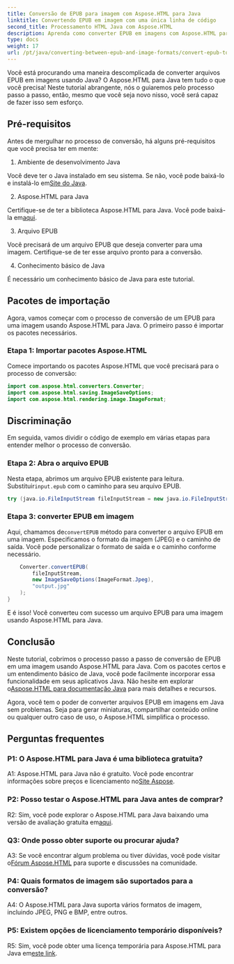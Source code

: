 ```yaml
---
title: Conversão de EPUB para imagem com Aspose.HTML para Java
linktitle: Convertendo EPUB em imagem com uma única linha de código
second_title: Processamento HTML Java com Aspose.HTML
description: Aprenda como converter EPUB em imagens com Aspose.HTML para Java. Guia passo a passo para conversões sem esforço.
type: docs
weight: 17
url: /pt/java/converting-between-epub-and-image-formats/convert-epub-to-image-single-line/
---
```

Você está procurando uma maneira descomplicada de converter arquivos EPUB em imagens usando Java? O Aspose.HTML para Java tem tudo o que você precisa! Neste tutorial abrangente, nós o guiaremos pelo processo passo a passo, então, mesmo que você seja novo nisso, você será capaz de fazer isso sem esforço. 

## Pré-requisitos

Antes de mergulhar no processo de conversão, há alguns pré-requisitos que você precisa ter em mente:

1. Ambiente de desenvolvimento Java

 Você deve ter o Java instalado em seu sistema. Se não, você pode baixá-lo e instalá-lo em[Site do Java](https://www.java.com/en/download/).

2. Aspose.HTML para Java

 Certifique-se de ter a biblioteca Aspose.HTML para Java. Você pode baixá-la em[aqui](https://releases.aspose.com/html/java/).

3. Arquivo EPUB

Você precisará de um arquivo EPUB que deseja converter para uma imagem. Certifique-se de ter esse arquivo pronto para a conversão.

4. Conhecimento básico de Java

É necessário um conhecimento básico de Java para este tutorial.

## Pacotes de importação

Agora, vamos começar com o processo de conversão de um EPUB para uma imagem usando Aspose.HTML para Java. O primeiro passo é importar os pacotes necessários.

### Etapa 1: Importar pacotes Aspose.HTML

Comece importando os pacotes Aspose.HTML que você precisará para o processo de conversão:

```java
import com.aspose.html.converters.Converter;
import com.aspose.html.saving.ImageSaveOptions;
import com.aspose.html.rendering.image.ImageFormat;
```

## Discriminação

Em seguida, vamos dividir o código de exemplo em várias etapas para entender melhor o processo de conversão.

### Etapa 2: Abra o arquivo EPUB

 Nesta etapa, abrimos um arquivo EPUB existente para leitura. Substituir`input.epub` com o caminho para seu arquivo EPUB.

```java
try (java.io.FileInputStream fileInputStream = new java.io.FileInputStream("input.epub")) {
```

### Etapa 3: converter EPUB em imagem

 Aqui, chamamos de`convertEPUB` método para converter o arquivo EPUB em uma imagem. Especificamos o formato da imagem (JPEG) e o caminho de saída. Você pode personalizar o formato de saída e o caminho conforme necessário.

```java
    Converter.convertEPUB(
        fileInputStream,
        new ImageSaveOptions(ImageFormat.Jpeg),
        "output.jpg"
    );
}
```

E é isso! Você converteu com sucesso um arquivo EPUB para uma imagem usando Aspose.HTML para Java.

## Conclusão

Neste tutorial, cobrimos o processo passo a passo de conversão de EPUB em uma imagem usando Aspose.HTML para Java. Com os pacotes certos e um entendimento básico de Java, você pode facilmente incorporar essa funcionalidade em seus aplicativos Java. Não hesite em explorar o[Aspose.HTML para documentação Java](https://reference.aspose.com/html/java/) para mais detalhes e recursos.

Agora, você tem o poder de converter arquivos EPUB em imagens em Java sem problemas. Seja para gerar miniaturas, compartilhar conteúdo online ou qualquer outro caso de uso, o Aspose.HTML simplifica o processo.

## Perguntas frequentes

### P1: O Aspose.HTML para Java é uma biblioteca gratuita?

 A1: Aspose.HTML para Java não é gratuito. Você pode encontrar informações sobre preços e licenciamento no[Site Aspose](https://purchase.aspose.com/buy).

### P2: Posso testar o Aspose.HTML para Java antes de comprar?

 R2: Sim, você pode explorar o Aspose.HTML para Java baixando uma versão de avaliação gratuita em[aqui](https://releases.aspose.com/html/java).

### Q3: Onde posso obter suporte ou procurar ajuda?

 A3: Se você encontrar algum problema ou tiver dúvidas, você pode visitar o[Fórum Aspose.HTML](https://forum.aspose.com/) para suporte e discussões na comunidade.

### P4: Quais formatos de imagem são suportados para a conversão?

A4: O Aspose.HTML para Java suporta vários formatos de imagem, incluindo JPEG, PNG e BMP, entre outros.

### P5: Existem opções de licenciamento temporário disponíveis?

 R5: Sim, você pode obter uma licença temporária para Aspose.HTML para Java em[este link](https://purchase.aspose.com/temporary-license/).
